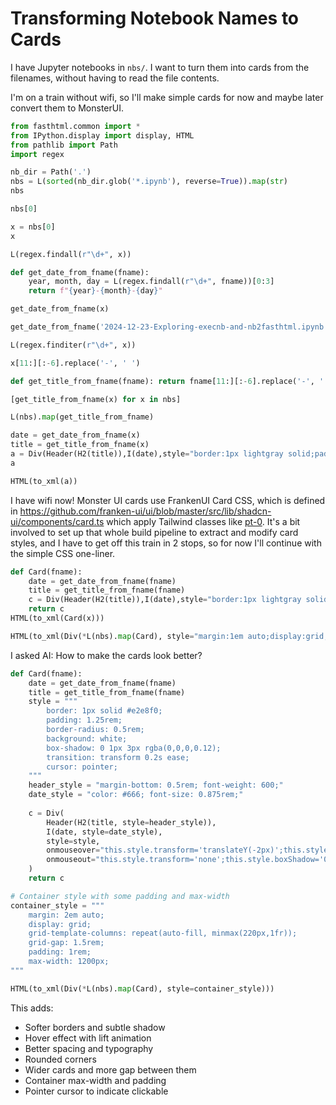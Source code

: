 # Transforming Notebook Names to Cards

I have Jupyter notebooks in `nbs/`. I want to turn them into cards from the filenames, without having to read the file contents.

I'm on a train without wifi, so I'll make simple cards for now and maybe later convert them to MonsterUI.


```python
from fasthtml.common import *
from IPython.display import display, HTML
from pathlib import Path
import regex
```


```python
nb_dir = Path('.')
nbs = L(sorted(nb_dir.glob('*.ipynb'), reverse=True)).map(str)
nbs
```


```python
nbs[0]
```


```python
x = nbs[0]
x
```


```python
L(regex.findall(r"\d+", x))
```


```python
def get_date_from_fname(fname):
    year, month, day = L(regex.findall(r"\d+", fname))[0:3]
    return f"{year}-{month}-{day}"
```


```python
get_date_from_fname(x)
```


```python
get_date_from_fname('2024-12-23-Exploring-execnb-and-nb2fasthtml.ipynb')
```


```python
L(regex.finditer(r"\d+", x))
```


```python
x[11:][:-6].replace('-', ' ')
```


```python
def get_title_from_fname(fname): return fname[11:][:-6].replace('-', ' ').replace('_', ' ')
```


```python
[get_title_from_fname(x) for x in nbs]
```


```python
L(nbs).map(get_title_from_fname)
```


```python
date = get_date_from_fname(x)
title = get_title_from_fname(x)
a = Div(Header(H2(title)),I(date),style="border:1px lightgray solid;padding:10px;")
a
```


```python
HTML(to_xml(a))
```

I have wifi now! Monster UI cards use FrankenUI Card CSS, which is defined in https://github.com/franken-ui/ui/blob/master/src/lib/shadcn-ui/components/card.ts which apply Tailwind classes like [pt-0](https://tailwindcss.com/docs/padding). It's a bit involved to set up that whole build pipeline to extract and modify card styles, and I have to get off this train in 2 stops, so for now I'll continue with the simple CSS one-liner.


```python
def Card(fname):
    date = get_date_from_fname(fname)
    title = get_title_from_fname(fname)
    c = Div(Header(H2(title)),I(date),style="border:1px lightgray solid;padding:10px;display:grid;grid-template-rows: max-content 30px 1fr;")
    return c
HTML(to_xml(Card(x)))
```


```python
HTML(to_xml(Div(*L(nbs).map(Card), style="margin:1em auto;display:grid;grid-template-columns:repeat(auto-fill, minmax(180px,1fr));grid-gap:20px;")))
```

I asked AI: How to make the cards look better?


```python
def Card(fname):
    date = get_date_from_fname(fname)
    title = get_title_from_fname(fname)
    style = """
        border: 1px solid #e2e8f0;
        padding: 1.25rem;
        border-radius: 0.5rem;
        background: white;
        box-shadow: 0 1px 3px rgba(0,0,0,0.12);
        transition: transform 0.2s ease;
        cursor: pointer;
    """
    header_style = "margin-bottom: 0.5rem; font-weight: 600;"
    date_style = "color: #666; font-size: 0.875rem;"
    
    c = Div(
        Header(H2(title, style=header_style)),
        I(date, style=date_style),
        style=style,
        onmouseover="this.style.transform='translateY(-2px)';this.style.boxShadow='0 4px 6px rgba(0,0,0,0.1)'",
        onmouseout="this.style.transform='none';this.style.boxShadow='0 1px 3px rgba(0,0,0,0.12)'"
    )
    return c
```


```python
# Container style with some padding and max-width
container_style = """
    margin: 2em auto;
    display: grid;
    grid-template-columns: repeat(auto-fill, minmax(220px,1fr));
    grid-gap: 1.5rem;
    padding: 1rem;
    max-width: 1200px;
"""

HTML(to_xml(Div(*L(nbs).map(Card), style=container_style)))
```

This adds:
- Softer borders and subtle shadow
- Hover effect with lift animation
- Better spacing and typography
- Rounded corners
- Wider cards and more gap between them
- Container max-width and padding
- Pointer cursor to indicate clickable
